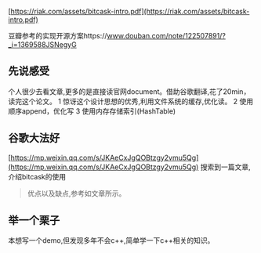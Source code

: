 [https://riak.com/assets/bitcask-intro.pdf](https://riak.com/assets/bitcask-intro.pdf)

豆瓣参考的实现开源方案https://www.douban.com/note/122507891/?_i=1369588JSNegyG

## 先说感受
个人很少去看文章,更多的是直接读官网document。借助谷歌翻译,花了20min，读完这个论文。
1 惊讶这个设计思想的优秀,利用文件系统的缓存,优化读。
2 使用顺序append，优化写
3 使用内存存储索引(HashTable)


## 谷歌大法好
[https://mp.weixin.qq.com/s/JKAeCxJgQOBtzgy2vmu5Qg](https://mp.weixin.qq.com/s/JKAeCxJgQOBtzgy2vmu5Qg)
搜索到一篇文章,介绍bitcask的使用

> 优点以及缺点,参考如文章所示。


## 举一个栗子
本想写一个demo,但发现多年不会c++,简单学一下c++相关的知识。






